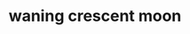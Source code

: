 ---
layout: travel&places
title: waning crescent moon
emoji: waning_crescent_moon
permalink: 🌘.html
---